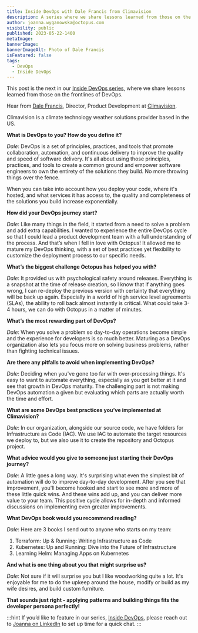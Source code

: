 ```yaml
---
title: Inside DevOps with Dale Francis from Climavision
description: A series where we share lessons learned from those on the frontlines of DevOps. Our next post features Dales Francis, Director, Product Development at Climavision.
author: joanna.wyganowska@octopus.com
visibility: public
published: 2023-05-22-1400
metaImage: 
bannerImage: 
bannerImageAlt: Photo of Dale Francis
isFeatured: false
tags: 
  - DevOps
  - Inside DevOps
---
```


This post is the next in our [Inside DevOps series](https://octopus.com/blog/tag/Inside%20DevOps), where we share lessons learned from those on the frontlines of DevOps.
  
Hear from [Dale Francis](https://www.linkedin.com/in/dale-francis-9147b2111/), Director, Product Development at [Climavision](https://climavision.com/).

Climavision is a climate technology weather solutions provider based in the US.

**What is DevOps to you? How do you define it?**

*Dale*: DevOps is a set of principles, practices, and tools that promote collaboration, automation, and continuous delivery to improve the quality and speed of software delivery. It's all about using those principles, practices, and tools to create a common ground and empower software engineers to own the entirety of the solutions they build. No more throwing things over the fence.

When you can take into account how you deploy your code, where it's hosted, and what services it has access to, the quality and completeness of the solutions you build increase exponentially.

**How did your DevOps journey start?**

*Dale*: Like many things in the field, it started from a need to solve a problem and add extra capabilities. I wanted to experience the entire DevOps cycle so that I could lead a product development team with a full understanding of the process. And that’s when I fell in love with Octopus! It allowed me to mature my DevOps thinking, with a set of best practices yet flexibility to customize the deployment process to our specific needs.

**What’s the biggest challenge Octopus has helped you with?**

*Dale*: It provided us with psychological safety around releases. Everything is a snapshot at the time of release creation, so I know that if anything goes wrong, I can re-deploy the previous version with certainty that everything will be back up again. Especially in a world of high service level agreements (SLAs), the ability to roll back almost instantly is critical. What could take 3-4 hours, we can do with Octopus in a matter of minutes.

**What’s the most rewarding part of DevOps?**

*Dale*: When you solve a problem so day-to-day operations become simple and the experience for developers is so much better. Maturing as a DevOps organization also lets you focus more on solving business problems, rather than fighting technical issues.

**Are there any pitfalls to avoid when implementing DevOps?**

*Dale*: Deciding when you've gone too far with over-processing things. It's easy to want to automate everything, especially as you get better at it and see that growth in DevOps maturity. The challenging part is not making DevOps automation a given but evaluating which parts are actually worth the time and effort.

**What are some DevOps best practices you’ve implemented at Climavision?**

*Dale*: In our organization, alongside our source code, we have folders for Infrastructure as Code (IAC). We use IAC to automate the target resources we deploy to, but we also use it to create the repository and Octopus project.

**What advice would you give to someone just starting their DevOps journey?**

*Dale*: A little goes a long way. It's surprising what even the simplest bit of automation will do to improve day-to-day development. After you see that improvement, you'll become hooked and start to see more and more of these little quick wins. And these wins add up, and you can deliver more value to your team. This positive cycle allows for in-depth and informed discussions on implementing even greater improvements.

**What DevOps book would you recommend reading?**

*Dale*: Here are 3 books I send out to anyone who starts on my team:

1. Terraform: Up & Running: Writing Infrastructure as Code
1. Kubernetes: Up and Running: Dive into the Future of Infrastructure 
1. Learning Helm: Managing Apps on Kubernetes

**And what is one thing about you that might surprise us?**

*Dale*: Not sure if it will surprise you but I like woodworking quite a lot. It's enjoyable for me to do the upkeep around the house, modify or build as my wife desires, and build custom furniture.

**That sounds just right - applying patterns and building things fits the developer persona perfectly!**


:::hint
If you’d like to feature in our series, [Inside DevOps](https://octopus.com/blog/tag/Inside%20DevOps), please reach out to [Joanna on LinkedIn](https://www.linkedin.com/in/joannawyganowska/) to set up time for a quick chat.
:::